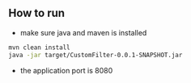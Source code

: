 ## How to run
- make sure java and maven is installed
```bash
mvn clean install
java -jar target/CustomFilter-0.0.1-SNAPSHOT.jar
```
- the application port is 8080